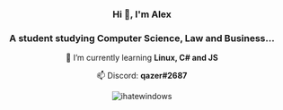 <h3 align="center">Hi 👋, I'm Alex</h3>
<h3 align="center">A student studying Computer Science, Law and Business...</h3>


<p align="center">🌱 I’m currently learning <b>Linux, C# and JS</b></p>
<p align="center">📫 Discord: <b>qazer#2687</b></p>


<p align="center"><img align="center" src="https://github-readme-streak-stats.herokuapp.com/?user=ihatewindows&" alt="ihatewindows" /></p>
